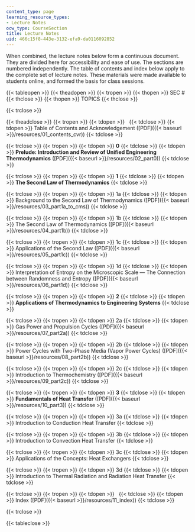 ```yaml
---
content_type: page
learning_resource_types:
- Lecture Notes
ocw_type: CourseSection
title: Lecture Notes
uid: 466c15f8-443e-3132-efa9-da0116092852
---
```


When combined, the lecture notes below form a continuous document. They are divided here for accessibility and ease of use. The sections are numbered independently. The table of contents and index below apply to the complete set of lecture notes. These materials were made available to students online, and formed the basis for class sessions.

{{< tableopen >}}
{{< theadopen >}}
{{< tropen >}}
{{< thopen >}}
SEC #
{{< thclose >}}
{{< thopen >}}
TOPICS
{{< thclose >}}

{{< trclose >}}

{{< theadclose >}}
{{< tropen >}}
{{< tdopen >}}
 
{{< tdclose >}}
{{< tdopen >}}
Table of Contents and Acknowledgement ([PDF]({{< baseurl >}}/resources/01_contents_cvr))
{{< tdclose >}}

{{< trclose >}}
{{< tropen >}}
{{< tdopen >}}
**0**
{{< tdclose >}}
{{< tdopen >}}
**Prelude: Introduction and Review of Unified Engineering Thermodynamics** ([PDF]({{< baseurl >}}/resources/02_part0))
{{< tdclose >}}

{{< trclose >}}
{{< tropen >}}
{{< tdopen >}}
**1**
{{< tdclose >}}
{{< tdopen >}}
**The Second Law of Thermodynamics**
{{< tdclose >}}

{{< trclose >}}
{{< tropen >}}
{{< tdopen >}}
1a
{{< tdclose >}}
{{< tdopen >}}
Background to the Second Law of Thermodynamics ([PDF]({{< baseurl >}}/resources/03_part1a_to_cms))
{{< tdclose >}}

{{< trclose >}}
{{< tropen >}}
{{< tdopen >}}
1b
{{< tdclose >}}
{{< tdopen >}}
The Second Law of Thermodynamics ([PDF]({{< baseurl >}}/resources/04_part1b))
{{< tdclose >}}

{{< trclose >}}
{{< tropen >}}
{{< tdopen >}}
1c
{{< tdclose >}}
{{< tdopen >}}
Applications of the Second Law ([PDF]({{< baseurl >}}/resources/05_part1c))
{{< tdclose >}}

{{< trclose >}}
{{< tropen >}}
{{< tdopen >}}
1d
{{< tdclose >}}
{{< tdopen >}}
Interpretation of Entropy on the Microscopic Scale — The Connection between Randomness and Entropy ([PDF]({{< baseurl >}}/resources/06_part1d))
{{< tdclose >}}

{{< trclose >}}
{{< tropen >}}
{{< tdopen >}}
**2**
{{< tdclose >}}
{{< tdopen >}}
**Applications of Thermodynamics to Engineering Systems**
{{< tdclose >}}

{{< trclose >}}
{{< tropen >}}
{{< tdopen >}}
2a
{{< tdclose >}}
{{< tdopen >}}
Gas Power and Propulsion Cycles ([PDF]({{< baseurl >}}/resources/07_part2a))
{{< tdclose >}}

{{< trclose >}}
{{< tropen >}}
{{< tdopen >}}
2b
{{< tdclose >}}
{{< tdopen >}}
Power Cycles with Two-Phase Media (Vapor Power Cycles) ([PDF]({{< baseurl >}}/resources/08_part2b))
{{< tdclose >}}

{{< trclose >}}
{{< tropen >}}
{{< tdopen >}}
2c
{{< tdclose >}}
{{< tdopen >}}
Introduction to Thermochemistry ([PDF]({{< baseurl >}}/resources/09_part2c))
{{< tdclose >}}

{{< trclose >}}
{{< tropen >}}
{{< tdopen >}}
**3**
{{< tdclose >}}
{{< tdopen >}}
**Fundamentals of Heat Transfer** ([PDF]({{< baseurl >}}/resources/10_part3))
{{< tdclose >}}

{{< trclose >}}
{{< tropen >}}
{{< tdopen >}}
3a
{{< tdclose >}}
{{< tdopen >}}
Introduction to Conduction Heat Transfer
{{< tdclose >}}

{{< trclose >}}
{{< tropen >}}
{{< tdopen >}}
3b
{{< tdclose >}}
{{< tdopen >}}
Introduction to Convection Heat Transfer
{{< tdclose >}}

{{< trclose >}}
{{< tropen >}}
{{< tdopen >}}
3c
{{< tdclose >}}
{{< tdopen >}}
Applications of the Concepts: Heat Exchangers
{{< tdclose >}}

{{< trclose >}}
{{< tropen >}}
{{< tdopen >}}
3d
{{< tdclose >}}
{{< tdopen >}}
Introduction to Thermal Radiation and Radiation Heat Transfer
{{< tdclose >}}

{{< trclose >}}
{{< tropen >}}
{{< tdopen >}}
 
{{< tdclose >}}
{{< tdopen >}}
Index ([PDF]({{< baseurl >}}/resources/11_index))
{{< tdclose >}}

{{< trclose >}}

{{< tableclose >}}